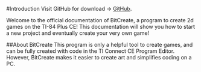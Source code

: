 #Introduction
Visit GitHub for download -> [GitHub](https://github.com/StarWarsPanda/BitCreate).

Welcome to the official documentation of BitCreate, a program to create 2d games on the TI-84 Plus CE!
This documentation will show you how to start a new project and eventually create your very own game!

##About BitCreate
This program is only a helpful tool to create games, and can be fully created with code in the TI Connect CE Program Editor.
 However, BitCreate makes it easier to create art and simplifies coding on a PC.
